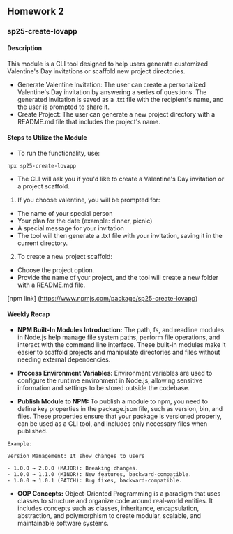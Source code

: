 ## Homework 2

### sp25-create-lovapp

#### Description
 
 This module is a CLI tool designed to help users generate customized Valentine's Day invitations or scaffold new project directories. 

- Generate Valentine Invitation: The user can create a personalized Valentine's Day invitation by answering a series of questions. The generated invitation is saved as a .txt file with the recipient's name, and the user is prompted to share it.
- Create Project: The user can generate a new project directory with a README.md file that includes the project's name.

#### Steps to Utilize the Module

- To run the functionality, use:

```
npx sp25-create-lovapp
```

* The CLI will ask you if you'd like to create a Valentine's Day invitation or a project scaffold.

1. If you choose valentine, you will be prompted for:
- The name of your special person
- Your plan for the date (example: dinner, picnic)
- A special message for your invitation
- The tool will then generate a .txt file with your invitation, saving it in the current directory.

2. To create a new project scaffold:

- Choose the project option.
- Provide the name of your project, and the tool will create a new folder with a README.md file.

[npm link] (https://www.npmjs.com/package/sp25-create-lovapp)

#### Weekly Recap

- **NPM Built-In Modules Introduction:** The path, fs, and readline modules in Node.js help manage file system paths, perform file operations, and interact with the command line interface. These built-in modules make it easier to scaffold projects and manipulate directories and files without needing external dependencies.

- **Process Environment Variables:** Environment variables are used to configure the runtime environment in Node.js, allowing sensitive information and settings to be stored outside the codebase.

- **Publish Module to NPM:** To publish a module to npm, you need to define key properties in the package.json file, such as version, bin, and files. These properties ensure that your package is versioned properly, can be used as a CLI tool, and includes only necessary files when published.
 ```
 Example: 

 Version Management: It show changes to users

- 1.0.0 → 2.0.0 (MAJOR): Breaking changes.
- 1.0.0 → 1.1.0 (MINOR): New features, backward-compatible.
- 1.0.0 → 1.0.1 (PATCH): Bug fixes, backward-compatible.
 ```

- **OOP Concepts:** Object-Oriented Programming is a paradigm that uses classes to structure and organize code around real-world entities. It includes concepts such as classes, inheritance, encapsulation, abstraction, and polymorphism to create modular, scalable, and maintainable software systems.





